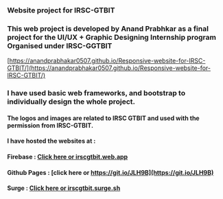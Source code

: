 ### Website project for IRSC-GTBIT 
### This web project is developed by Anand Prabhkar as a final project for the UI/UX + Graphic Designing Internship program Organised under IRSC-GGTBIT
[https://anandprabhakar0507.github.io/Responsive-website-for-IRSC-GTBIT/](https://anandprabhakar0507.github.io/Responsive-website-for-IRSC-GTBIT/)
### I have used basic web frameworks, and bootstrap to individually design the whole project.

#### The logos and images are related to IRSC GTBIT and used with the permission from IRSC-GTBIT.

#### I have hosted the websites at :
#### Firebase : [Click here or irscgtbit.web.app](https://irscgtbit.web.app)
#### Github Pages : [click here or https://git.io/JLH9B](https://git.io/JLH9B)
#### Surge : [Click here or irscgtbit.surge.sh](https://irscgtbit.surge.sh)
